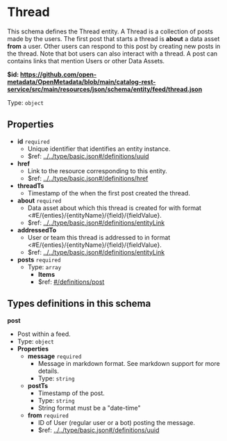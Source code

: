 # Thread

This schema defines the Thread entity. A Thread is a collection of posts made by the users. The first post that starts a thread is **about** a data asset **from** a user. Other users can respond to this post by creating new posts in the thread. Note that bot users can also interact with a thread. A post can contains links that mention Users or other Data Assets.

<b id="httpsgithub.comopen-metadataopenmetadatablobmaincatalog-rest-servicesrcmainresourcesjsonschemaentityfeedthread.json">&#36;id: https://github.com/open-metadata/OpenMetadata/blob/main/catalog-rest-service/src/main/resources/json/schema/entity/feed/thread.json</b>

Type: `object`

## Properties
 - <b id="#https://github.com/open-metadata/OpenMetadata/blob/main/catalog-rest-service/src/main/resources/json/schema/entity/feed/thread.json/properties/id">id</b> `required`
	 - Unique identifier that identifies an entity instance.
	 - &#36;ref: [../../type/basic.json#/definitions/uuid](#....typebasic.jsondefinitionsuuid)
 - <b id="#https://github.com/open-metadata/OpenMetadata/blob/main/catalog-rest-service/src/main/resources/json/schema/entity/feed/thread.json/properties/href">href</b>
	 - Link to the resource corresponding to this entity.
	 - &#36;ref: [../../type/basic.json#/definitions/href](#....typebasic.jsondefinitionshref)
 - <b id="#https://github.com/open-metadata/OpenMetadata/blob/main/catalog-rest-service/src/main/resources/json/schema/entity/feed/thread.json/properties/threadTs">threadTs</b>
	 - Timestamp of the when the first post created the thread.
 - <b id="#https://github.com/open-metadata/OpenMetadata/blob/main/catalog-rest-service/src/main/resources/json/schema/entity/feed/thread.json/properties/about">about</b> `required`
	 - Data asset about which this thread is created for with format <#E/{enties}/{entityName}/{field}/{fieldValue}.
	 - &#36;ref: [../../type/basic.json#/definitions/entityLink](#....typebasic.jsondefinitionsentitylink)
 - <b id="#https://github.com/open-metadata/OpenMetadata/blob/main/catalog-rest-service/src/main/resources/json/schema/entity/feed/thread.json/properties/addressedTo">addressedTo</b>
	 - User or team this thread is addressed to in format <#E/{enties}/{entityName}/{field}/{fieldValue}.
	 - &#36;ref: [../../type/basic.json#/definitions/entityLink](#....typebasic.jsondefinitionsentitylink)
 - <b id="#https://github.com/open-metadata/OpenMetadata/blob/main/catalog-rest-service/src/main/resources/json/schema/entity/feed/thread.json/properties/posts">posts</b> `required`
	 - Type: `array`
		 - **Items**
		 - &#36;ref: [#/definitions/post](#/definitions/post)


## Types definitions in this schema
**post**

 - Post within a feed.
 - Type: `object`
 - **Properties**
	 - <b id="#https://github.com/open-metadata/OpenMetadata/blob/main/catalog-rest-service/src/main/resources/json/schema/entity/feed/thread.json/definitions/post/properties/message">message</b> `required`
		 - Message in markdown format. See markdown support for more details.
		 - Type: `string`
	 - <b id="#https://github.com/open-metadata/OpenMetadata/blob/main/catalog-rest-service/src/main/resources/json/schema/entity/feed/thread.json/definitions/post/properties/postTs">postTs</b>
		 - Timestamp of the post.
		 - Type: `string`
		 - String format must be a "date-time"
	 - <b id="#https://github.com/open-metadata/OpenMetadata/blob/main/catalog-rest-service/src/main/resources/json/schema/entity/feed/thread.json/definitions/post/properties/from">from</b> `required`
		 - ID of User (regular user or a bot) posting the message.
		 - &#36;ref: [../../type/basic.json#/definitions/uuid](#....typebasic.jsondefinitionsuuid)


